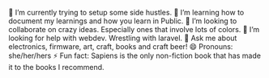 🔭 I’m currently trying to setup some side hustles.
🌱 I’m learning how to document my learnings and how you learn in Public.
👯 I’m looking to collaborate on crazy ideas. Especially ones that involve lots of colors.
🤔 I’m looking for help with webdev. Wrestling with laravel.
💬 Ask me about electronics, firmware, art, craft, books and craft beer!
😄 Pronouns: she/her/hers
⚡ Fun fact: Sapiens is the only non-fiction book that has made it to the books I recommend.
